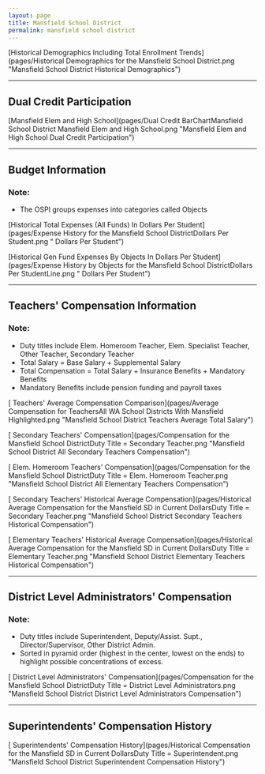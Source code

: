 ```yaml
---
layout: page
title: Mansfield School District
permalink: mansfield school district
---
```



[Historical Demographics Including Total Enrollment Trends](pages/Historical Demographics for the Mansfield School District.png "Mansfield School District Historical Demographics")

___

## Dual Credit Participation

[Mansfield Elem and High School](pages/Dual Credit BarChartMansfield School District Mansfield Elem and High School.png "Mansfield Elem and High School Dual Credit Participation")


___

## Budget Information
### Note:
- The OSPI groups expenses into categories called Objects

[Historical Total Expenses (All Funds) In Dollars Per Student](pages/Expense History for the Mansfield School DistrictDollars Per Student.png " Dollars Per Student")

[Historical Gen Fund Expenses By Objects In Dollars Per Student](pages/Expense History by Objects for the Mansfield School DistrictDollars Per StudentLine.png " Dollars Per Student")


___

## Teachers' Compensation Information
### Note:
- Duty titles include Elem. Homeroom Teacher, Elem. Specialist Teacher, Other Teacher, Secondary Teacher
- Total Salary = Base Salary + Supplemental Salary
- Total Compensation = Total Salary + Insurance Benefits + Mandatory Benefits
- Mandatory Benefits include pension funding and payroll taxes

[ Teachers' Average Compensation Comparison](pages/Average Compensation for TeachersAll WA School Districts With Mansfield Highlighted.png "Mansfield School District Teachers Average Total Salary")

[ Secondary Teachers' Compensation](pages/Compensation for the Mansfield School DistrictDuty Title = Secondary Teacher.png "Mansfield School District All Secondary Teachers Compensation")

[ Elem. Homeroom Teachers' Compensation](pages/Compensation for the Mansfield School DistrictDuty Title = Elem. Homeroom Teacher.png "Mansfield School District All Elementary Teachers Compensation")

[ Secondary Teachers' Historical Average Compensation](pages/Historical Average Compensation for the Mansfield SD in Current DollarsDuty Title = Secondary Teacher.png "Mansfield School District Secondary Teachers Historical Compensation")

[ Elementary Teachers' Historical Average Compensation](pages/Historical Average Compensation for the Mansfield SD in Current DollarsDuty Title = Elementary Teacher.png "Mansfield School District Elementary Teachers Historical Compensation")


___

## District Level Administrators' Compensation

### Note:
- Duty titles include Superintendent, Deputy/Assist. Supt., Director/Supervisor, Other District Admin.
- Sorted in pyramid order (highest in the center, lowest on the ends) to highlight possible concentrations of excess.

[ District Level Administrators' Compensation](pages/Compensation for the Mansfield School DistrictDuty Title = District Level Administrators.png "Mansfield School District District Level Administrators Compensation")


___

## Superintendents' Compensation History

[ Superintendents' Compensation History](pages/Historical Compensation for the Mansfield SD in Current DollarsDuty Title = Superintendent.png "Mansfield School District Superintendent Compensation History")

